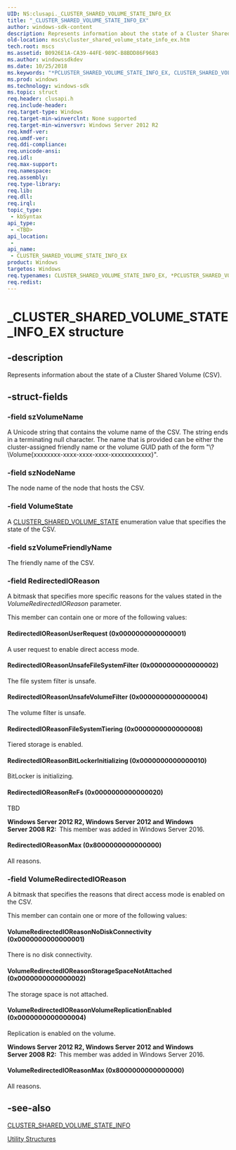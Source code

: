 ```yaml
---
UID: NS:clusapi._CLUSTER_SHARED_VOLUME_STATE_INFO_EX
title: "_CLUSTER_SHARED_VOLUME_STATE_INFO_EX"
author: windows-sdk-content
description: Represents information about the state of a Cluster Shared Volume (CSV).
old-location: mscs\cluster_shared_volume_state_info_ex.htm
tech.root: mscs
ms.assetid: B0926E1A-CA39-44FE-989C-B8BDD86F9683
ms.author: windowssdkdev
ms.date: 10/25/2018
ms.keywords: "*PCLUSTER_SHARED_VOLUME_STATE_INFO_EX, CLUSTER_SHARED_VOLUME_STATE_INFO_EX, CLUSTER_SHARED_VOLUME_STATE_INFO_EX structure [Failover Cluster], PCLUSTER_SHARED_VOLUME_STATE_INFO_EX, PCLUSTER_SHARED_VOLUME_STATE_INFO_EX structure pointer [Failover Cluster], RedirectedIOReasonBitLockerInitializing, RedirectedIOReasonFileSystemTiering, RedirectedIOReasonMax, RedirectedIOReasonReFs, RedirectedIOReasonUnsafeFileSystemFilter, RedirectedIOReasonUnsafeVolumeFilter, RedirectedIOReasonUserRequest, VolumeRedirectedIOReasonMax, VolumeRedirectedIOReasonNoDiskConnectivity, VolumeRedirectedIOReasonStorageSpaceNotAttached, VolumeRedirectedIOReasonVolumeReplicationEnabled, _CLUSTER_SHARED_VOLUME_STATE_INFO_EX, clusapi/CLUSTER_SHARED_VOLUME_STATE_INFO_EX, clusapi/PCLUSTER_SHARED_VOLUME_STATE_INFO_EX, mscs.cluster_shared_volume_state_info_ex"
ms.prod: windows
ms.technology: windows-sdk
ms.topic: struct
req.header: clusapi.h
req.include-header: 
req.target-type: Windows
req.target-min-winverclnt: None supported
req.target-min-winversvr: Windows Server 2012 R2
req.kmdf-ver: 
req.umdf-ver: 
req.ddi-compliance: 
req.unicode-ansi: 
req.idl: 
req.max-support: 
req.namespace: 
req.assembly: 
req.type-library: 
req.lib: 
req.dll: 
req.irql: 
topic_type:
 - kbSyntax
api_type:
 - <TBD>
api_location:
 -
api_name:
 - CLUSTER_SHARED_VOLUME_STATE_INFO_EX
product: Windows
targetos: Windows
req.typenames: CLUSTER_SHARED_VOLUME_STATE_INFO_EX, *PCLUSTER_SHARED_VOLUME_STATE_INFO_EX
req.redist: 
---
```


# _CLUSTER_SHARED_VOLUME_STATE_INFO_EX structure


## -description


Represents information about the state of a Cluster Shared Volume (CSV).


## -struct-fields




### -field szVolumeName

A Unicode string that contains the volume name of the CSV. The string ends in a terminating null character. The name that is provided can be either the cluster-assigned friendly name or the volume GUID path of the form "\\?\Volume{xxxxxxxx-xxxx-xxxx-xxxx-xxxxxxxxxxxx}\".


### -field szNodeName

The node name of the node that hosts the CSV.


### -field VolumeState

A <a href="https://msdn.microsoft.com/en-us/library/Hh706768(v=VS.85).aspx">CLUSTER_SHARED_VOLUME_STATE</a> enumeration value that specifies the state of the CSV.


### -field szVolumeFriendlyName

The friendly name of the CSV.


### -field RedirectedIOReason

A bitmask that  specifies more specific reasons for the values stated in the <i>VolumeRedirectedIOReason</i> parameter.


This member can contain one or more of the following values:





#### RedirectedIOReasonUserRequest (0x0000000000000001)

A user request to enable direct access mode.



#### RedirectedIOReasonUnsafeFileSystemFilter (0x0000000000000002)

The file system filter is unsafe.



#### RedirectedIOReasonUnsafeVolumeFilter (0x0000000000000004)

The volume filter is unsafe.



#### RedirectedIOReasonFileSystemTiering (0x0000000000000008)

Tiered storage is enabled.



#### RedirectedIOReasonBitLockerInitializing (0x0000000000000010)

BitLocker is initializing.



#### RedirectedIOReasonReFs (0x0000000000000020)

TBD

<b>Windows Server 2012 R2, Windows Server 2012 and Windows Server 2008 R2:  </b>This member was added in Windows Server 2016.



#### RedirectedIOReasonMax (0x8000000000000000)

All reasons.


### -field VolumeRedirectedIOReason

A bitmask that  specifies the reasons that direct access mode is enabled on the CSV.


This member can contain one or more of the following values:





#### VolumeRedirectedIOReasonNoDiskConnectivity (0x0000000000000001)

There is no disk connectivity.



#### VolumeRedirectedIOReasonStorageSpaceNotAttached (0x0000000000000002)

The storage space is not attached.



#### VolumeRedirectedIOReasonVolumeReplicationEnabled (0x0000000000000004)

Replication is enabled on the volume.

<b>Windows Server 2012 R2, Windows Server 2012 and Windows Server 2008 R2:  </b>This member was added in Windows Server 2016.



#### VolumeRedirectedIOReasonMax (0x8000000000000000)

All reasons.


## -see-also




<a href="https://msdn.microsoft.com/en-us/library/Dn622918(v=VS.85).aspx">CLUSTER_SHARED_VOLUME_STATE_INFO</a>



<a href="https://msdn.microsoft.com/en-us/library/Aa373109(v=VS.85).aspx">Utility Structures</a>
 

 

